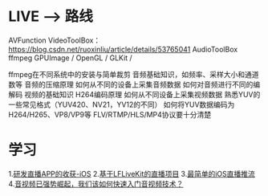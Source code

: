 # LIVE --> 路线

AVFunction
VideoToolBox：https://blog.csdn.net/ruoxinliu/article/details/53765041
AudioToolBox
ffmpeg
GPUImage / OpenGL / GLKit / 

ffmpeg在不同系统中的安装与简单裁剪
音频基础知识，如频率、采样大小和通道数等
音频的压缩原理
如何从不同的设备上采集音频数据
如何对音频进行不同的编解码
视频的基础知识
H264编码原理
如何从不同设备上采集视频数据
熟悉YUV的一些常见格式（YUV420、NV21，YV12的不同）
如何将YUV数据编码为H264/H265、VP8/VP9等
FLV/RTMP/HLS/MP4协议要十分清楚

# 学习

1.[研发直播APP的收获-iOS](https://www.jianshu.com/p/d99e83cab39a)
2.[基于LFLiveKit的直播项目](https://www.jianshu.com/p/b397867367dd)
3.[最简单的iOS直播推流](https://www.jianshu.com/p/30b82f1e61a9)
4.[音视频已强势崛起，我们该如何快速入门音视频技术？](https://zhuanlan.zhihu.com/p/122578544)
